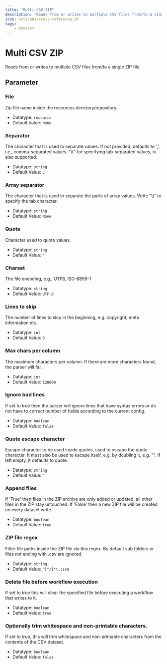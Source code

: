 ```yaml
---
title: "Multi CSV ZIP"
description: "Reads from or writes to multiple CSV files from/to a single ZIP file."
icon: octicons/cross-reference-24
tags: 
    - Dataset
---
```

# Multi CSV ZIP
<!-- This file was generated - DO NOT CHANGE IT MANUALLY -->



Reads from or writes to multiple CSV files from/to a single ZIP file.

## Parameter

### File

Zip file name inside the resources directory/repository.

- Datatype: `resource`
- Default Value: `None`



### Separator

The character that is used to separate values. If not provided, defaults to ',', i.e., comma-separated values. "\t" for specifying tab-separated values, is also supported.

- Datatype: `string`
- Default Value: `,`



### Array separator

The character that is used to separate the parts of array values. Write "\t" to specify the tab character.

- Datatype: `string`
- Default Value: `None`



### Quote

Character used to quote values.

- Datatype: `string`
- Default Value: `"`



### Charset

The file encoding, e.g., UTF8, ISO-8859-1

- Datatype: `string`
- Default Value: `UTF-8`



### Lines to skip

The number of lines to skip in the beginning, e.g. copyright, meta information etc.

- Datatype: `int`
- Default Value: `0`



### Max chars per column

The maximum characters per column. If there are more characters found, the parser will fail.

- Datatype: `int`
- Default Value: `128000`



### Ignore bad lines

If set to true then the parser will ignore lines that have syntax errors or do not have to correct number of fields according to the current config.

- Datatype: `boolean`
- Default Value: `false`



### Quote escape character

Escape character to be used inside quotes, used to escape the quote character. It must also be used to escape itself, e.g. by doubling it, e.g. "". If left empty, it defaults to quote.

- Datatype: `string`
- Default Value: `"`



### Append files

If 'True' then files in the ZIP archive are only added or updated, all other files in the ZIP stay untouched. If 'False' then a new ZIP file will be created on every dataset write.

- Datatype: `boolean`
- Default Value: `true`



### ZIP file regex

Filter file paths inside the ZIP file via this regex. By default sub folders or files not ending with .csv are ignored.

- Datatype: `string`
- Default Value: `^[^/]*\.csv$`



### Delete file before workflow execution

If set to true this will clear the specified file before executing a workflow that writes to it.

- Datatype: `boolean`
- Default Value: `true`



### Optionally trim whitespace and non-printable characters.

If set to true, this will trim whitespace and non-printable characters from the contents of the CSV dataset.

- Datatype: `boolean`
- Default Value: `false`



